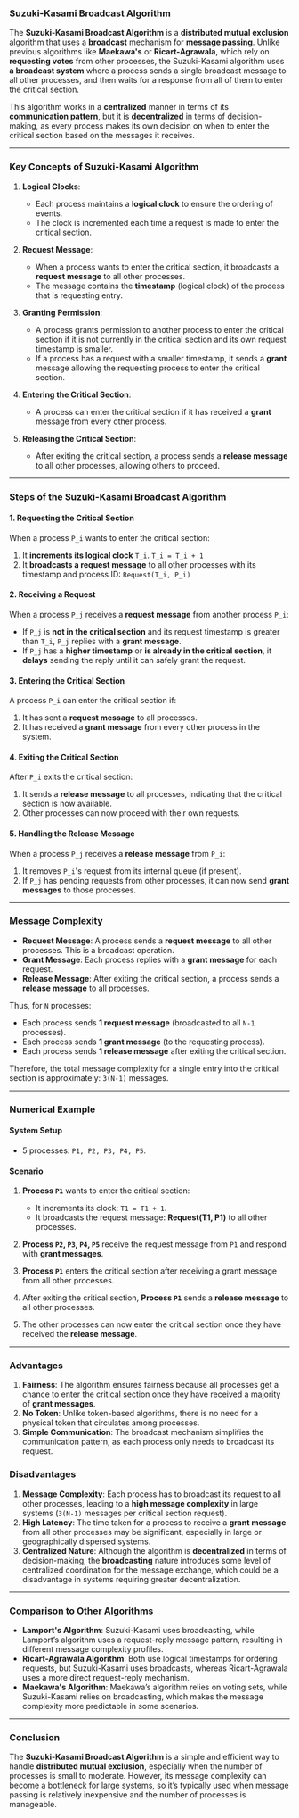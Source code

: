 ### **Suzuki-Kasami Broadcast Algorithm**

The **Suzuki-Kasami Broadcast Algorithm** is a **distributed mutual exclusion** algorithm that uses a **broadcast** mechanism for **message passing**. Unlike previous algorithms like **Maekawa's** or **Ricart-Agrawala**, which rely on **requesting votes** from other processes, the Suzuki-Kasami algorithm uses **a broadcast system** where a process sends a single broadcast message to all other processes, and then waits for a response from all of them to enter the critical section.

This algorithm works in a **centralized** manner in terms of its **communication pattern**, but it is **decentralized** in terms of decision-making, as every process makes its own decision on when to enter the critical section based on the messages it receives.

---

### **Key Concepts of Suzuki-Kasami Algorithm**

1. **Logical Clocks**:
   - Each process maintains a **logical clock** to ensure the ordering of events.
   - The clock is incremented each time a request is made to enter the critical section.

2. **Request Message**:
   - When a process wants to enter the critical section, it broadcasts a **request message** to all other processes.
   - The message contains the **timestamp** (logical clock) of the process that is requesting entry.

3. **Granting Permission**:
   - A process grants permission to another process to enter the critical section if it is not currently in the critical section and its own request timestamp is smaller.
   - If a process has a request with a smaller timestamp, it sends a **grant** message allowing the requesting process to enter the critical section.

4. **Entering the Critical Section**:
   - A process can enter the critical section if it has received a **grant** message from every other process.

5. **Releasing the Critical Section**:
   - After exiting the critical section, a process sends a **release message** to all other processes, allowing others to proceed.

---

### **Steps of the Suzuki-Kasami Broadcast Algorithm**

#### **1. Requesting the Critical Section**
When a process `P_i` wants to enter the critical section:
1. It **increments its logical clock** `T_i`.
   ` T_i = T_i + 1 `
2. It **broadcasts a request message** to all other processes with its timestamp and process ID:
   ` Request(T_i, P_i) `

#### **2. Receiving a Request**
When a process `P_j` receives a **request message** from another process `P_i`:
- If `P_j` is **not in the critical section** and its request timestamp is greater than `T_i`, `P_j` replies with a **grant message**.
- If `P_j` has a **higher timestamp** or **is already in the critical section**, it **delays** sending the reply until it can safely grant the request.

#### **3. Entering the Critical Section**
A process `P_i` can enter the critical section if:
1. It has sent a **request message** to all processes.
2. It has received a **grant message** from every other process in the system.

#### **4. Exiting the Critical Section**
After `P_i` exits the critical section:
1. It sends a **release message** to all processes, indicating that the critical section is now available.
2. Other processes can now proceed with their own requests.

#### **5. Handling the Release Message**
When a process `P_j` receives a **release message** from `P_i`:
1. It removes `P_i`'s request from its internal queue (if present).
2. If `P_j` has pending requests from other processes, it can now send **grant messages** to those processes.

---

### **Message Complexity**
- **Request Message**: A process sends a **request message** to all other processes. This is a broadcast operation.
- **Grant Message**: Each process replies with a **grant message** for each request.
- **Release Message**: After exiting the critical section, a process sends a **release message** to all processes.

Thus, for `N` processes:
- Each process sends **1 request message** (broadcasted to all `N-1` processes).
- Each process sends **1 grant message** (to the requesting process).
- Each process sends **1 release message** after exiting the critical section.

Therefore, the total message complexity for a single entry into the critical section is approximately:
` 3(N-1) ` messages.

---

### **Numerical Example**

#### **System Setup**
- 5 processes: `P1, P2, P3, P4, P5`.

#### **Scenario**
1. **Process `P1`** wants to enter the critical section:
   - It increments its clock: `T1 = T1 + 1`.
   - It broadcasts the request message: **Request(T1, P1)** to all other processes.

2. **Process `P2`, `P3`, `P4`, `P5`** receive the request message from `P1` and respond with **grant messages**.

3. **Process `P1`** enters the critical section after receiving a grant message from all other processes.

4. After exiting the critical section, **Process `P1`** sends a **release message** to all other processes.

5. The other processes can now enter the critical section once they have received the **release message**.

---

### **Advantages**
1. **Fairness**: The algorithm ensures fairness because all processes get a chance to enter the critical section once they have received a majority of **grant messages**.
2. **No Token**: Unlike token-based algorithms, there is no need for a physical token that circulates among processes.
3. **Simple Communication**: The broadcast mechanism simplifies the communication pattern, as each process only needs to broadcast its request.

### **Disadvantages**
1. **Message Complexity**: Each process has to broadcast its request to all other processes, leading to a **high message complexity** in large systems (`3(N-1)` messages per critical section request).
2. **High Latency**: The time taken for a process to receive a **grant message** from all other processes may be significant, especially in large or geographically dispersed systems.
3. **Centralized Nature**: Although the algorithm is **decentralized** in terms of decision-making, the **broadcasting** nature introduces some level of centralized coordination for the message exchange, which could be a disadvantage in systems requiring greater decentralization.

---

### **Comparison to Other Algorithms**
- **Lamport's Algorithm**: Suzuki-Kasami uses broadcasting, while Lamport’s algorithm uses a request-reply message pattern, resulting in different message complexity profiles.
- **Ricart-Agrawala Algorithm**: Both use logical timestamps for ordering requests, but Suzuki-Kasami uses broadcasts, whereas Ricart-Agrawala uses a more direct request-reply mechanism.
- **Maekawa's Algorithm**: Maekawa’s algorithm relies on voting sets, while Suzuki-Kasami relies on broadcasting, which makes the message complexity more predictable in some scenarios.

---

### **Conclusion**
The **Suzuki-Kasami Broadcast Algorithm** is a simple and efficient way to handle **distributed mutual exclusion**, especially when the number of processes is small to moderate. However, its message complexity can become a bottleneck for large systems, so it’s typically used when message passing is relatively inexpensive and the number of processes is manageable.
